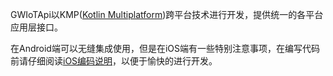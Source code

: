 GWIoTApi以KMP([Kotlin Multiplatform](https://kotlinlang.org/docs/multiplatform-intro.html))跨平台技术进行开发，提供统一的各平台应用层接口。

在Android端可以无缝集成使用，但是在iOS端有一些特别注意事项，在编写代码前请仔细阅读[iOS编码说明](../ios/docs/ios_coding_guide.md)，以便于愉快的进行开发。
